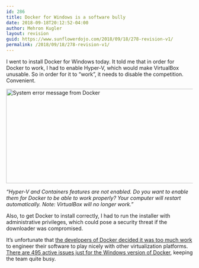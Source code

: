 ```yaml
---
id: 286
title: Docker for Windows is a software bully
date: 2018-09-18T20:12:52-04:00
author: Mehron Kugler
layout: revision
guid: https://www.sunflowerdojo.com/2018/09/18/278-revision-v1/
permalink: /2018/09/18/278-revision-v1/
---
```

I went to install Docker for Windows today. It told me that in order for Docker to work, I had to enable Hyper-V, which would make VirtualBox unusable. So in order for it to &#8220;work&#8221;, it needs to disable the competition. Convenient.

<img loading="lazy" class="aligncenter wp-image-284 size-full" src="https://www.sunflowerdojo.com/wp-content/uploads/2018/09/docker_bully1.png" alt="System error message from Docker" width="693" height="255" srcset="https://www.sunflowerdojo.com/wp-content/uploads/2018/09/docker_bully1.png 693w, https://www.sunflowerdojo.com/wp-content/uploads/2018/09/docker_bully1-300x110.png 300w" sizes="(max-width: 693px) 100vw, 693px" /> 

_&#8220;Hyper-V and Containers features are not enabled. Do you want to enable them for Docker to be able to work properly? Your computer will restart automatically. Note: VirtualBox will no longer work.&#8221;_

Also, to get Docker to install correctly, I had to run the installer with administrative privileges, which could pose a security threat if the downloader was compromised.

It&#8217;s unfortunate that <a href="https://github.com/docker/for-win/issues/2153" target="_blank" rel="noopener">the developers of Docker decided it was too much work</a> to engineer their software to play nicely with other virtualization platforms. <a href="https://github.com/docker/for-win/issues" target="_blank" rel="noopener">There are 495 active issues just for the Windows version of Docker</a>, keeping the team quite busy.
